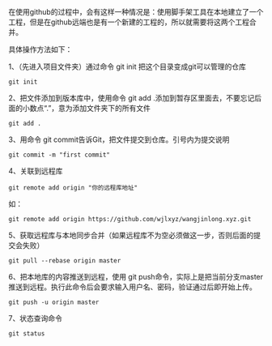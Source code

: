 在使用github的过程中，会有这样一种情况是：使用脚手架工具在本地建立了一个工程，但是在github远端也是有一个新建的工程的，所以就需要将这两个工程合并。

具体操作方法如下：

1、（先进入项目文件夹）通过命令 git init 把这个目录变成git可以管理的仓库

```shell
git init
```

2、把文件添加到版本库中，使用命令 git add .添加到暂存区里面去，不要忘记后面的小数点“.”，意为添加文件夹下的所有文件

```shell
git add .
```

3、用命令 git commit告诉Git，把文件提交到仓库。引号内为提交说明

```shell
git commit -m "first commit"
```

4、关联到远程库

```shell
git remote add origin "你的远程库地址"
```

如：

```shell
git remote add origin https://github.com/wjlxyz/wangjinlong.xyz.git
```

5、获取远程库与本地同步合并（如果远程库不为空必须做这一步，否则后面的提交会失败）

```shell
git pull --rebase origin master
```

6、把本地库的内容推送到远程，使用 git push命令，实际上是把当前分支master推送到远程。执行此命令后会要求输入用户名、密码，验证通过后即开始上传。

```shell
git push -u origin master
```

7、状态查询命令

```shell
git status
```

